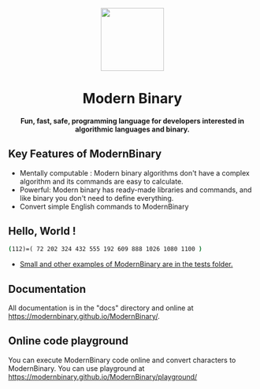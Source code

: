 <div align="center">
<p>
    <img width="128" src="https://github.com/ThisIsMatin/ModernBinary/blob/main/dist/logo.png?raw=true">
</p>
<h1>Modern Binary</h1>
<h4>Fun, fast, safe, programming language for developers interested in algorithmic languages and binary.</h4>
</div>
<div align="center">
</div>

## Key Features of ModernBinary

- Mentally computable : Modern binary algorithms don't have a complex algorithm and its commands are easy to calculate.
- Powerful: Modern binary has ready-made libraries and commands, and like binary you don't need to define everything.
- Convert simple English commands to ModernBinary

## Hello, World !

```bat
(112)=( 72 202 324 432 555 192 609 888 1026 1080 1100 )
```
* [Small and other examples of ModernBinary are in the tests folder.](https://github.com/ModernBinary/ModernBinary/tree/main/tests)

## Documentation
All documentation is in the "docs" directory and online at https://modernbinary.github.io/ModernBinary/.

## Online code playground
You can execute ModernBinary code online and convert characters to ModernBinary. You can use playground at https://modernbinary.github.io/ModernBinary/playground/